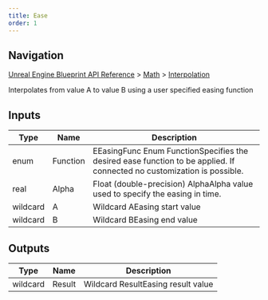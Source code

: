 ```yaml
---
title: Ease
order: 1
---
```

## Navigation

[Unreal Engine Blueprint API Reference](https://dev.epicgames.com/documentation/en-us/unreal-engine/BlueprintAPI) > [Math](https://dev.epicgames.com/documentation/en-us/unreal-engine/BlueprintAPI/Math) > [Interpolation](https://dev.epicgames.com/documentation/en-us/unreal-engine/BlueprintAPI/Math/Interpolation)

Interpolates from value A to value B using a user specified easing function

## Inputs

| Type | Name | Description |
| --- | --- | --- |
| enum | Function | EEasingFunc Enum FunctionSpecifies the desired ease function to be applied. If connected no customization is possible. |
| real | Alpha | Float (double-precision) AlphaAlpha value used to specify the easing in time. |
| wildcard | A | Wildcard AEasing start value |
| wildcard | B | Wildcard BEasing end value |

## Outputs

| Type | Name | Description |
| --- | --- | --- |
| wildcard | Result | Wildcard ResultEasing result value |

